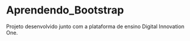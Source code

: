 # Aprendendo_Bootstrap
Projeto desenvolvido junto com a plataforma de ensino Digital Innovation One. 
